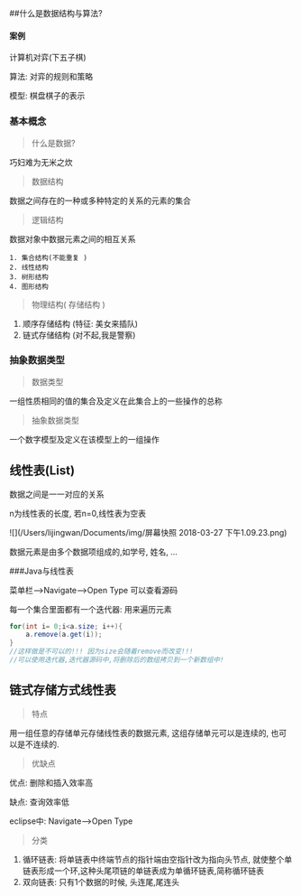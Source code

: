 ##什么是数据结构与算法?

#### 案例

计算机对弈(下五子棋)

算法: 对弈的规则和策略

模型: 棋盘棋子的表示

### 基本概念

> 什么是数据?

巧妇难为无米之炊

> 数据结构

数据之间存在的一种或多种特定的关系的元素的集合

> 逻辑结构

数据对象中数据元素之间的相互关系

	1. 集合结构(不能重复 )
	2. 线性结构
	3. 树形结构
	4. 图形结构

> 物理结构( 存储结构 )

1. 顺序存储结构 (特征: 美女来插队)
2. 链式存储结构 (对不起,我是警察)

### 抽象数据类型

> 数据类型

 一组性质相同的值的集合及定义在此集合上的一些操作的总称

> 抽象数据类型

一个数字模型及定义在该模型上的一组操作

## 线性表(List)

数据之间是一一对应的关系 

n为线性表的长度, 若n=0,线性表为空表

![](/Users/lijingwan/Documents/img/屏幕快照 2018-03-27 下午1.09.23.png)

数据元素是由多个数据项组成的,如学号, 姓名, ...

###Java与线性表

菜单栏—>Navigate—>Open Type 可以查看源码

每一个集合里面都有一个迭代器: 用来遍历元素 

```java
for(int i= 0;i<a.size; i++){
    a.remove(a.get(i));
}
//这样做是不可以的!!! 因为size会随着remove而改变!!!
//可以使用迭代器,迭代器源码中,将删除后的数组拷贝到一个新数组中!

```

## 链式存储方式线性表

> 特点

用一组任意的存储单元存储线性表的数据元素, 这组存储单元可以是连续的, 也可以是不连续的. 

> 优缺点

优点: 删除和插入效率高

缺点: 查询效率低

eclipse中: Navigate—>Open Type

> 分类

1. 循环链表: 将单链表中终端节点的指针端由空指针改为指向头节点, 就使整个单链表形成一个环,这种头尾项链的单链表成为单循环链表,简称循环链表
2.  双向链表: 只有1个数据的时候, 头连尾,尾连头  